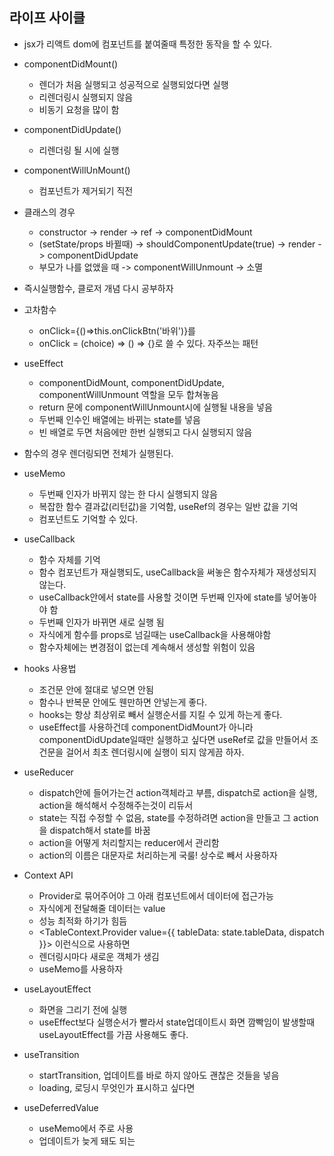 ## 라이프 사이클

- jsx가 리액트 dom에 컴포넌트를 붙여줄때 특정한 동작을 할 수 있다.
- componentDidMount()
  - 렌더가 처음 실행되고 성공적으로 실행되었다면 실행
  - 리렌더링시 실행되지 않음
  - 비동기 요청을 많이 함
- componentDidUpdate()
  - 리렌더링 될 시에 실행
- componentWillUnMount()

  - 컴포넌트가 제거되기 직전

- 클래스의 경우

  - constructor -> render -> ref -> componentDidMount
  - (setState/props 바뀔때) -> shouldComponentUpdate(true) -> render -> componentDidUpdate
  - 부모가 나를 없앴을 때 -> componentWillUnmount -> 소멸

- 즉시실행함수, 클로저 개념 다시 공부하자

- 고차함수

  - onClick={()=>this.onClickBtn('바위')}를
  - onClick = (choice) => () => {}로 쓸 수 있다. 자주쓰는 패턴

- useEffect

  - componentDidMount, componentDidUpdate, componentWillUnmount 역할을 모두 합쳐놓음
  - return 문에 componentWillUnmount시에 실행될 내용을 넣음
  - 두번째 인수인 배열에는 바뀌는 state를 넣음
  - 빈 배열로 두면 처음에만 한번 실행되고 다시 실행되지 않음

- 함수의 경우 렌더링되면 전체가 실행된다.

- useMemo

  - 두번째 인자가 바뀌지 않는 한 다시 실행되지 않음
  - 복잡한 함수 결과값(리턴값)을 기억함, useRef의 경우는 일반 값을 기억
  - 컴포넌트도 기억할 수 있다.

- useCallback

  - 함수 자체를 기억
  - 함수 컴포넌트가 재실행되도, useCallback을 써놓은 함수자체가 재생성되지 않는다.
  - useCallback안에서 state를 사용할 것이면 두번째 인자에 state를 넣어놓아야 함
  - 두번째 인자가 바뀌면 새로 실행 됨
  - 자식에게 함수를 props로 넘길때는 useCallback을 사용해야함
  - 함수자체에는 변경점이 없는데 계속해서 생성할 위험이 있음

- hooks 사용법

  - 조건문 안에 절대로 넣으면 안됨
  - 함수나 반복문 안에도 웬만하면 안넣는게 좋다.
  - hooks는 항상 최상위로 빼서 실행순서를 지킬 수 있게 하는게 좋다.
  - useEffect를 사용하건데 componentDidMount가 아니라 componentDidUpdate일때만 실행하고 싶다면 useRef로 값을 만들어서 조건문을 걸어서 최초 렌더링시에 실행이 되지 않게끔 하자.

- useReducer

  - dispatch안에 들어가는건 action객체라고 부름, dispatch로 action을 실행, action을 해석해서 수정해주는것이 리듀서
  - state는 직접 수정할 수 없음, state를 수정하려면 action을 만들고 그 action을 dispatch해서 state를 바꿈
  - action을 어떻게 처리할지는 reducer에서 관리함
  - action의 이름은 대문자로 처리하는게 국룰! 상수로 빼서 사용하자

- Context API

  - Provider로 묶어주어야 그 아래 컴포넌트에서 데이터에 접근가능
  - 자식에게 전달해줄 데이터는 value
  - 성능 최적화 하기가 힘듬
  - <TableContext.Provider value={{ tableData: state.tableData, dispatch }}> 이런식으로 사용하면
  - 렌더링시마다 새로운 객체가 생김
  - useMemo를 사용하자

- useLayoutEffect

  - 화면을 그리기 전에 실행
  - useEffect보다 실행순서가 빨라서 state업데이트시 화면 깜빡임이 발생할때 useLayoutEffect를 가끔 사용해도 좋다.

- useTransition

  - startTransition, 업데이트를 바로 하지 않아도 괜찮은 것들을 넣음
  - loading, 로딩시 무엇인가 표시하고 싶다면

- useDeferredValue
  - useMemo에서 주로 사용
  - 업데이트가 늦게 돼도 되는

